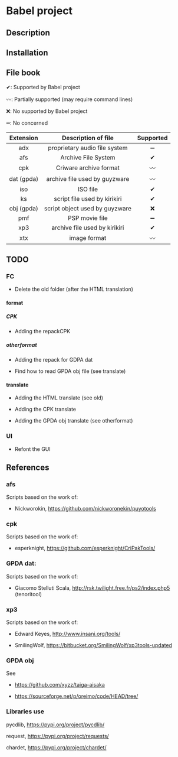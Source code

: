 # Babel project

## Description

## Installation

## File book

✔: Supported by Babel project

〰️: Partially supported (may require command lines)

❌: No supported by Babel project

➖: No concerned

Extension | Description of file | Supported |
:---: | :----: | :---:
adx | proprietary audio file system | ➖ |
afs | Archive File System | ✔ |
cpk | Criware archive format | 〰 |
dat (gpda) | archive file used by guyzware | 〰️ |
iso | ISO file | ✔ |
ks | script file used by kirikiri | ✔ |
obj (gpda) | script object used by guyzware | ❌ |
pmf | PSP movie file | ➖ |
xp3 | archive file used by kirikiri | ✔ |
xtx | image format | 〰 |

## TODO

### FC

- Delete the old folder (after the HTML translation)

#### format

##### CPK

- Adding the repackCPK

##### otherformat

- Adding the repack for GDPA dat

- Find how to read GPDA obj file (see translate)

#### translate

- Adding the HTML translate (see old)

- Adding the CPK translate

- Adding the GPDA obj translate (see otherformat)

### UI

- Refont the GUI

## References

### afs

Scripts based on the work of:

- Nickworokin, https://github.com/nickworonekin/puyotools

### cpk

Scripts based on the work of:

- esperknight, https://github.com/esperknight/CriPakTools/

### GPDA dat:

Scripts based on the work of:

- Giacomo Stelluti Scala, http://rsk.twilight.free.fr/ps2/index.php5 (tenoritool)

### xp3

Scripts based on the work of:

- Edward Keyes, http://www.insani.org/tools/

- SmilingWolf, https://bitbucket.org/SmilingWolf/xp3tools-updated

### GPDA obj

See

- https://github.com/xyzz/taiga-aisaka

- https://sourceforge.net/p/oreimo/code/HEAD/tree/

### Libraries use

pycdlib, https://pypi.org/project/pycdlib/

request, https://pypi.org/project/requests/

chardet, https://pypi.org/project/chardet/
